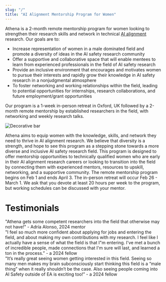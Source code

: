 ```yaml
---
slug: "/"
title: "AI Alignment Mentorship Program for Women"
---
```


Athena is a 2-month remote mentorship program for women looking to strengthen their research skills and network in technical [AI alignment](https://en.wikipedia.org/wiki/AI_alignment) research. Our goals are to:

- Increase representation of women in a male dominated field and promote a diversity of ideas in the AI safety research community
- Offer a supportive and collaborative space that will enable mentees to learn from experienced professionals in the field of AI safety research
- Provide an inclusive environment that encourages and motivates women to pursue their interests and rapidly grow their knowledge in AI safety research in a nonjudgmental atmosphere
- To foster networking and working relationships within the field, leading to potential opportunities for internships, research collaborations, and future employment/grant opportunities

Our program is a 1-week in-person retreat in Oxford, UK followed by a 2-month remote mentorship by established researchers in the field, with networking and weekly research talks.

<img src="/images/bar.svg" alt="Decorative bar" class="bar bar-inverse">

Athena aims to equip women with the knowledge, skills, and network they need to thrive in AI alignment research. We believe that diversity is a strength, and hope to see this program as a stepping stone towards a more diverse and inclusive AI safety research field.
This program is designed to offer mentorship opportunities to technically qualified women who are early in their AI alignment research careers or looking to transition into the field by connecting them with experienced mentors, resources to upskill, networking, and a supportive community.
The remote mentorship program begins on Feb 1 and ends April 3. The in-person retreat will occur Feb 26 - March 1. We ask that you devote at least 20 hours per week to the program, but working schedules can be discussed with your mentor.

# Testimonials
<div class="quote">
<span class="quotation-marks">"</span>Athena gets some competent researchers into the field that otherwise may not have!" - Adría Alonso, 2024 mentor
</div>

<div class="quote">
<span class="quotation-marks">"</span>I feel so much more confident about applying for jobs and entering the field, and about making my own contributions with my research. I feel like I actually have a sense of what the field is that I"m entering. I've met a bunch of incredible people, made connections that I'm sure will last, and learned a ton in the process.” - a 2024 fellow
</div>

<div class="quote">
<span class="quotation-marks">"</span>It’s really great seeing women getting interested in this field. Seeing so many men makes my brain subconsciously start thinking this field is a “male thing” when it really shouldn’t be the case. Also seeing people coming into AI Safety outside of EA is exciting too!” - a 2024 fellow
</div>